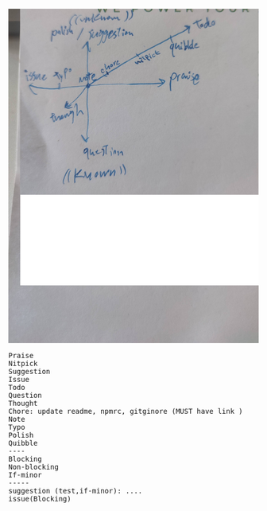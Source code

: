 ![comment](https://github.com/arash-hacker/Blog/blob/master/img/comment.png?raw=true)

<pre>
Praise
Nitpick
Suggestion
Issue
Todo
Question
Thought
Chore: update readme, npmrc, gitginore (MUST have link )
Note
Typo
Polish
Quibble
----
Blocking
Non-blocking
If-minor
-----
suggestion (test,if-minor): ....
issue(Blocking)
</pre>
